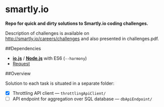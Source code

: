 # smartly.io
**Repo for quick and dirty solutions to Smartly.io coding challenges.**

Description of challenges is available on http://smartly.io/careers/challenges and also presented in challenges.pdf.

##Dependencies
- **[io.js](https://iojs.org/)** / **[Node.js](http://nodejs.org/)** with ES6 (`--harmony`)
- [Request](https://github.com/request/request)

##Overview

Solution to each task is situated in a separate folder:

- [x] Throttling API client — `throttlingApiClient/`
- [ ] API endpoint for aggregation over SQL database — `dbApiEndpoint/`
